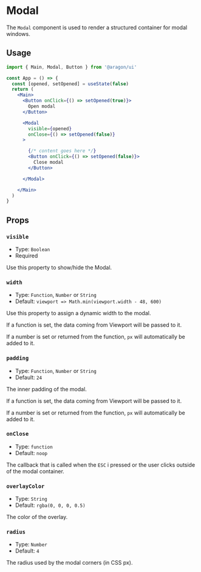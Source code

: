 # Modal

The `Modal` component is used to render a structured container for modal windows.

## Usage

```jsx
import { Main, Modal, Button } from '@aragon/ui'

const App = () => {
  const [opened, setOpened] = useState(false)
  return (
    <Main>
      <Button onClick={() => setOpened(true)}>
        Open modal
      </Button>

      <Modal
        visible={opened}
        onClose={() => setOpened(false)}
      >

        {/* content goes here */}
        <Button onClick={() => setOpened(false)}>
          Close modal
        </Button>

      </Modal>

    </Main>
  )
}
```

## Props

### `visible`

- Type: `Boolean`
- Required

Use this property to show/hide the Modal.

### `width`

- Type: `Function`, `Number` or `String`
- Default: `viewport => Math.min(viewport.width - 48, 600)`

Use this property to assign a dynamic width to the modal.

If a function is set, the data coming from Viewport will be passed to it.

If a number is set or returned from the function, `px` will automatically be added to it.

### `padding`

- Type: `Function`, `Number` or `String`
- Default: `24`

The inner padding of the modal.

If a function is set, the data coming from Viewport will be passed to it.

If a number is set or returned from the function, `px` will automatically be added to it.

### `onClose`

- Type: `function`
- Default: `noop`

The callback that is called when the `ESC` i pressed or the user clicks outside of the modal container.

### `overlayColor`

- Type: `String`
- Default: `rgba(0, 0, 0, 0.5)`

The color of the overlay.

### `radius`

- Type: `Number`
- Default: `4`

The radius used by the modal corners (in CSS px).
